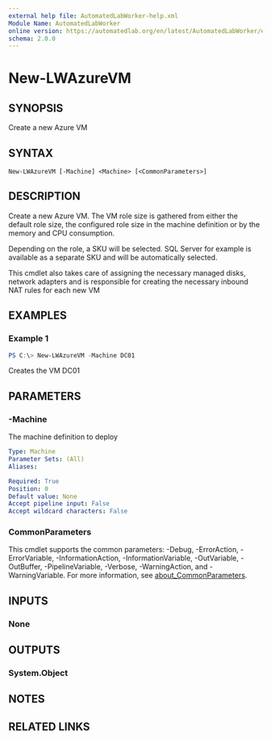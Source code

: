 ```yaml
---
external help file: AutomatedLabWorker-help.xml
Module Name: AutomatedLabWorker
online version: https://automatedlab.org/en/latest/AutomatedLabWorker/en-us/New-LWAzureVM
schema: 2.0.0
---
```


# New-LWAzureVM

## SYNOPSIS
Create a new Azure VM

## SYNTAX

```
New-LWAzureVM [-Machine] <Machine> [<CommonParameters>]
```

## DESCRIPTION
Create a new Azure VM.
The VM role size is gathered from either the default role size, the configured role size in the machine definition or by the memory and CPU consumption.

Depending on the role, a SKU will be selected.
SQL Server for example is available as a separate SKU and will be automatically selected.

This cmdlet also takes care of assigning the necessary managed disks, network adapters and is responsible for creating the necessary inbound NAT rules for each new VM

## EXAMPLES

### Example 1
```powershell
PS C:\> New-LWAzureVM -Machine DC01
```

Creates the VM DC01

## PARAMETERS

### -Machine
The machine definition to deploy

```yaml
Type: Machine
Parameter Sets: (All)
Aliases:

Required: True
Position: 0
Default value: None
Accept pipeline input: False
Accept wildcard characters: False
```

### CommonParameters
This cmdlet supports the common parameters: -Debug, -ErrorAction, -ErrorVariable, -InformationAction, -InformationVariable, -OutVariable, -OutBuffer, -PipelineVariable, -Verbose, -WarningAction, and -WarningVariable. For more information, see [about_CommonParameters](http://go.microsoft.com/fwlink/?LinkID=113216).

## INPUTS

### None
## OUTPUTS

### System.Object
## NOTES

## RELATED LINKS

